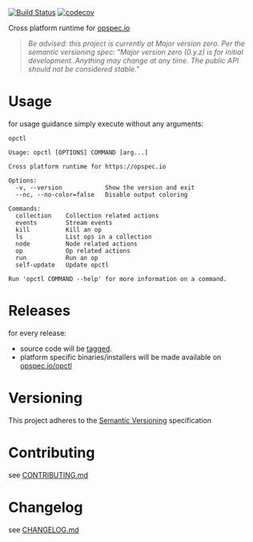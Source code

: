 [![Build Status](https://travis-ci.org/opspec-io/opctl.svg?branch=master)](https://travis-ci.org/opspec-io/opctl)
[![codecov](https://codecov.io/gh/opspec-io/opctl/branch/master/graph/badge.svg)](https://codecov.io/gh/opspec-io/opctl)

Cross platform runtime for [opspec.io](https://opspec.io)

> *Be advised: this project is currently at Major version zero. Per the
> semantic versioning spec: "Major version zero (0.y.z) is for initial
> development. Anything may change at any time. The public API should
> not be considered stable."*

# Usage

for usage guidance simply execute without any arguments:

```SHELL
opctl

Usage: opctl [OPTIONS] COMMAND [arg...]

Cross platform runtime for https://opspec.io

Options:
  -v, --version            Show the version and exit
  --nc, --no-color=false   Disable output coloring

Commands:
  collection    Collection related actions
  events        Stream events
  kill          Kill an op
  ls            List ops in a collection
  node          Node related actions
  op            Op related actions
  run           Run an op
  self-update   Update opctl

Run 'opctl COMMAND --help' for more information on a command.
```

# Releases

for every release:

- source code will be [tagged](https://github.com/opspec-io/opctl/tags).
- platform specific binaries/installers will be made available on
  [opspec.io/opctl](https://opspec.io/opctl/)

# Versioning

This project adheres to the [Semantic Versioning](http://semver.org/)
specification

# Contributing

see [CONTRIBUTING.md](CONTRIBUTING.md)

# Changelog

see [CHANGELOG.md](CHANGELOG.md)
